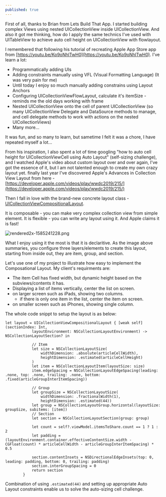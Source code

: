 ```yaml
---
published: true
---
```

First of all, thanks to Brian from Lets Build That App. I started building complex Views using nested UICollectionView inside UICollectionView. And also it got me thinking, how do I apply the same technics I've used with UITableView to achieve auto cell height on UICollectionView with flowlayout.

I remembered that following his tutorial of recreating Apple App Store app from [https://youtu.be/Ko9oNhlTwH0](https://youtu.be/Ko9oNhlTwH0). I've learn a lot: 
- Programmatically adding UIs
- Adding constraints manually using VFL (Visual Formatting Language) (It was very pain for me)
- Until today I enjoy so much manually adding constrains using Layout Anchors
- Configuring UICollectionViewFlowLayout, calculate it's itemSize - reminds me the old days working with frame
- Nested UICollectionView onto the cell of parent UICollectionView (so many UICollectionView Delegate and DataSource methods to manage, and cell delegate methods to work with actions on the nested UICollectionViews)
- Many more...

It was fun, and so many to learn, but sametime I felt it was a chore, I have repeated myself a lot...

From his inspiration, I also spent a lot of time googling "how to auto cell height for UICollectionViewCell using Auto Layout" (self-sizing challenge), and I watched Apple's video about custom layout over and over again, I've got the essence of it, but I am not talented enough to create my own crazy layout yet. 
finally last year I've discovered Apple's Advances in Collection View Layout from here - [https://developer.apple.com/videos/play/wwdc2019/215/](https://developer.apple.com/videos/play/wwdc2019/215/)

Then I fall in love with the brand-new concrete layout class - [UICollectionViewCompositionalLayout](https://developer.apple.com/documentation/uikit/uicollectionviewcompositionallayout).

It is composable - you can make very complex collection view from simple element.
It is flexible - you can write any layout using it.
And Apple claims it is fast!

![rendered2x-1585241228.png]({{site.baseurl}}/rendered2x-1585241228.png)

What I enjoy using it the most is that it is declaritive. As the image above summaries, you configure three layers/elements to create this layout, starting from inside out, they are item, group, and section.

Let's use one of my project to illustrate how easy to implement the Composational Layout.
My client's requirments are:
- The item Cell has fixed width, but dynamic height based on the subviews/contents it has.
- Displaying a list of items vertically, center the list on screen.
- on larger screen such as iPads, showing two columns.
	- if there is only one item in the list, center the item on screen.
- on smaller screen such as iPhones, showing single column.

The whole code snippt to setup the layout is as below: 
````
let layout = UICollectionViewCompositionalLayout { [weak self] (sectionIndex: Int,
            layoutEnvironment: NSCollectionLayoutEnvironment) -> NSCollectionLayoutSection? in
            
            // Item
            let size = NSCollectionLayoutSize(
                widthDimension: .absolute(articleCellWidth),
                heightDimension: .estimated(articleCellHeight)
            )
            let item = NSCollectionLayoutItem(layoutSize: size)
            item.edgeSpacing = NSCollectionLayoutEdgeSpacing(leading: .none, top: .none, trailing: .none, bottom: .fixed(articleGroupInterItemSpacing))
            
            // Group
            let groupSize = NSCollectionLayoutSize(
                widthDimension: .fractionalWidth(1),
                heightDimension: .estimated(44))
            let group = NSCollectionLayoutGroup.horizontal(layoutSize: groupSize, subitems: [item])
            // Section
            let section = NSCollectionLayoutSection(group: group)
            
            let count = self?.viewModel.itemsToShare.count == 1 ? 1 : 2
            let padding = (layoutEnvironment.container.effectiveContentSize.width - CGFloat(count) * articleCellWidth - articleGroupInterItemSpacing) * 0.5
            
            section.contentInsets = NSDirectionalEdgeInsets(top: 0, leading: padding, bottom: 0, trailing: padding)
            section.interGroupSpacing = 0
            return section
        }
```` 

Combination of using `.estimated(44)` and setting up appropriate Auto Layout constraints enable us to solve the auto-sizing cell challenge.

